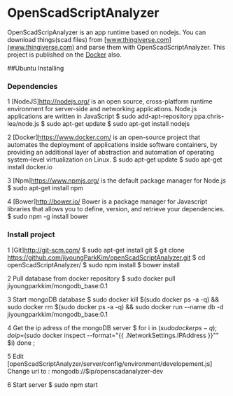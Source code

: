 OpenScadScriptAnalyzer
===
OpenScadScripAnalyzer is an app runtime based on nodejs. You can download things(scad files) from [www.thingiverse.com](www.thingiverse.com) and parse them with OpenScadScriptAnalyzer. This project is published on the [Docker](https://www.docker.com/) also.

##Ubuntu Installing

### Dependencies

1 [NodeJS]http://nodejs.org/ is an open source, cross-platform runtime environment for server-side and networking applications. Node.js applications are written in JavaScript
	$ sudo add-apt-repository ppa:chris-lea/node.js
	$ sudo apt-get update
	$ sudo apt-get install nodejs


2 [Docker]https://www.docker.com/ is an open-source project that automates the deployment of applications inside software containers, by providing an additional layer of abstraction and automation of operating system–level virtualization on Linux.
	$ sudo apt-get update
	$ sudo apt-get install docker.io


3 [Npm]https://www.npmjs.org/ is the default package manager for Node.js
	$ sudo apt-get install npm


4 [Bower]http://bower.io/ Bower is a package manager for Javascript libraries that allows you to define, version, and retrieve your dependencies.
	$ sudo npm -g install bower


### Install project

1 [Git]http://git-scm.com/
	$ sudo apt-get install git
	$ git clone https://github.com/jiyoungParkKim/openScadScriptAnalyzer.git
	$ cd openScadScriptAnalyzer/
	$ sudo npm install
	$ bower install


2 Pull database from docker repository
	$ sudo docker pull jiyoungparkkim/mongodb_base:0.1


3 Start mongoDB database
	$ sudo docker kill $(sudo docker ps -a -q) && sudo docker rm $(sudo docker ps -a -q) && sudo docker run --name db -d jiyoungparkkim/mongodb_base:0.1

4 Get the ip adress of the mongoDB server
	$ for i in $(sudo docker ps -q); do ip=$(sudo docker inspect --format="{{ .NetworkSettings.IPAddress }}"" $i) done ;

5 Edit [openScadScriptAnalyzer/server/config/environment/developement.js]
	Change url to : mongodb://$ip/openscadanalyzer-dev

6 Start server
	$ sudo npm start